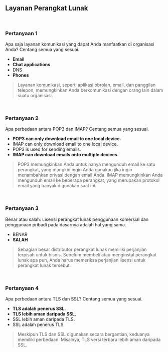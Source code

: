 ## Layanan Perangkat Lunak

<br>

### Pertanyaan 1

Apa saja layanan komunikasi yang dapat Anda manfaatkan di organisasi Anda? Centang semua yang sesuai.

* **Email**
* **Chat applications**
* DNS
* **Phones**

> Layanan komunikasi, seperti aplikasi obrolan, email, dan panggilan telepon, memungkinkan Anda berkomunikasi dengan orang lain dalam suatu organisasi.
<br>

### Pertanyaan 2

Apa perbedaan antara POP3 dan IMAP? Centang semua yang sesuai.

* **POP3 can only download email to one local device.**
* IMAP can only download email to one local device.
* POP3 is used for sending emails.
* **IMAP can download emails onto multiple devices.**

> POP3 memungkinkan Anda untuk hanya mengunduh email ke satu perangkat, yang mungkin ingin Anda gunakan jika ingin menambahkan privasi dengan email Anda. IMAP memungkinkan Anda mengunduh email ke beberapa perangkat, yang merupakan protokol email yang banyak digunakan saat ini.
<br>

### Pertanyaan 3

Benar atau salah: Lisensi perangkat lunak penggunaan komersial dan penggunaan pribadi pada dasarnya adalah hal yang sama.

* BENAR
* **SALAH**

> Sebagian besar distributor perangkat lunak memiliki perjanjian terpisah untuk bisnis. Sebelum membeli atau menginstal perangkat lunak apa pun, Anda harus memeriksa perjanjian lisensi untuk perangkat lunak tersebut.
<br>

### Pertanyaan 4

Apa perbedaan antara TLS dan SSL? Centang semua yang sesuai.

* **TLS adalah penerus SSL.**
* **TLS lebih aman daripada SSL.**
* SSL lebih aman daripada TLS.
* SSL adalah penerus TLS.

> Meskipun TLS dan SSL digunakan secara bergantian, keduanya memiliki perbedaan. Misalnya, TLS versi terbaru lebih aman daripada SSL.
